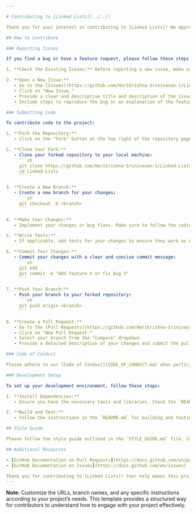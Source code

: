 ```yaml
---

# Contributing to [Linked Lists](../../)

Thank you for your interest in contributing to [Linked Lists]! We appreciate all contributions, whether they’re bug fixes, new features, documentation improvements, or anything else. Please follow the guidelines below to ensure a smooth contribution process.

## How to Contribute

### Reporting Issues

If you find a bug or have a feature request, please follow these steps:

1. **Check the Existing Issues:** Before reporting a new issue, make sure it hasn’t already been reported. You can search through the existing [Issues](https://github.com/Harikrishna-Srinivasan-1/Linked-Lists/issues) in our GitHub repository.

2. **Open a New Issue:**
   - Go to the [Issues](https://github.com/Harikrishna-Srinivasan-1/Linked-Lists/issues) page of this repository.
   - Click on "New Issue."
   - Provide a clear and descriptive title and description of the issue.
   - Include steps to reproduce the bug or an explanation of the feature request.

### Submitting Code

To contribute code to the project:

1. **Fork the Repository:**
   - Click on the "Fork" button at the top right of the repository page to create your own copy of the repository.

2. **Clone Your Fork:**
   - Clone your forked repository to your local machine:
     ```sh
     git clone https://github.com/Harikrishna-Srinivasan-1/Linked-Lists.git
     cd Linked-Lists
     ```

3. **Create a New Branch:**
   - Create a new branch for your changes:
     ```sh
     git checkout -b <branch>
     ```

4. **Make Your Changes:**
   - Implement your changes or bug fixes. Make sure to follow the coding style and conventions used in the project.

5. **Write Tests:**
   - If applicable, add tests for your changes to ensure they work as expected.

6. **Commit Your Changes:**
   - Commit your changes with a clear and concise commit message:
     ```sh
     git add .
     git commit -m "Add feature X or fix bug Y"
     ```

7. **Push Your Branch:**
   - Push your branch to your forked repository:
     ```sh
     git push origin <branch>
     ```

8. **Create a Pull Request:**
   - Go to the [Pull Requests](https://github.com/Harikrishna-Srinivasan-1/Linked-Lists/pulls) page of this repository.
   - Click on "New Pull Request."
   - Select your branch from the "Compare" dropdown.
   - Provide a detailed description of your changes and submit the pull request.

### Code of Conduct

Please adhere to our [Code of Conduct](CODE_OF_CONDUCT.md) when participating in discussions and contributing to the project. We are committed to maintaining a respectful and inclusive community.

### Development Setup

To set up your development environment, follow these steps:

1. **Install Dependencies:**
   - Ensure you have the necessary tools and libraries. Check the `README.md` for instructions on installing dependencies.

2. **Build and Test:**
   - Follow the instructions in the `README.md` for building and testing the project.

## Style Guide

Please follow the style guide outlined in the `STYLE_GUIDE.md` file. Consistent code style helps maintain readability and quality.

## Additional Resources

- [GitHub Documentation on Pull Requests](https://docs.github.com/en/pull-requests)
- [GitHub Documentation on Issues](https://docs.github.com/en/issues)

Thank you for contributing to [Linked Lists]! Your help makes this project better for everyone.
---
```


**Note:** Customize the URLs, branch names, and any specific instructions according to your project’s needs. This template provides a structured way for contributors to understand how to engage with your project effectively.
